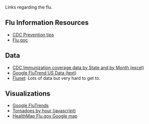 Links regarding the flu.

## Flu Information Resources

* [CDC Prevention tips](http://www.cdc.gov/flu/protect/preventing.htm)
* [Flu.goc](http://www.flu.gov/)

## Data

* [CDC Immunization coverage data by State and by Month (excel)](http://www.cdc.gov/flu/professionals/vaccination/reporti1011/resources/2010-11_Coverage.xls)
* [Google FluTrend US Data (text)](http://www.google.org/flutrends/us/data.txt)
* [Flunet](http://www.who.int/csr/disease/influenza/influenzanetwork/flunet/en/): Lots of data but very hard to get to.


## Visualizations

* [Google FluTrends](http://www.google.org/flutrends/)
* [Tornadoes by hour (javascript)](http://www.nytimes.com/interactive/2011/04/28/us/map-of-the-tornadoes-across-the-south.html)
* [HealthMap Flu.gov Google map](http://healthmap.org/flugov/)